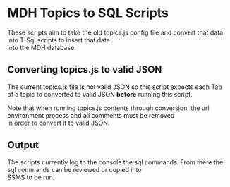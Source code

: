 # MDH Topics to SQL Scripts

These scripts aim to take the old topics.js config file and convert that data into T-Sql scripts to insert that data  
into the MDH database.

## Converting topics.js to valid JSON

The current topics.js file is not valid JSON so this script expects each Tab of a topic to converted to valid JSON **before**
running this script.

Note that when running topics.js contents through conversion, the url environment process and all comments must be removed  
in order to convert it to valid JSON.

## Output

The scripts currently log to the console the sql commands. From there the sql commands can be reviewed or copied into  
SSMS to be run.
